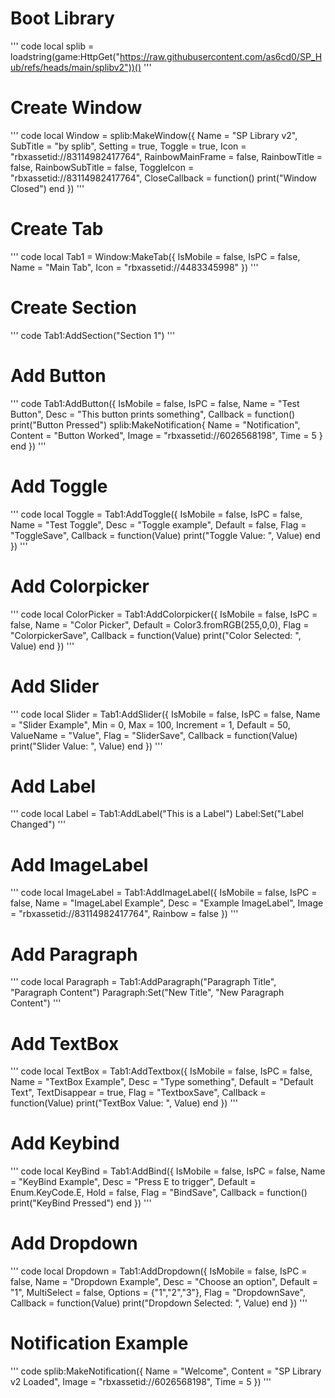 # Boot Library
''' code
local splib = loadstring(game:HttpGet("https://raw.githubusercontent.com/as6cd0/SP_Hub/refs/heads/main/splibv2"))()
'''

# Create Window
''' code
local Window = splib:MakeWindow({
    Name = "SP Library v2",
    SubTitle = "by splib",
    Setting = true,
    Toggle = true,
    Icon = "rbxassetid://83114982417764",
    RainbowMainFrame = false,
    RainbowTitle = false,
    RainbowSubTitle = false,
    ToggleIcon = "rbxassetid://83114982417764",
    CloseCallback = function()
        print("Window Closed")
    end
})
'''

# Create Tab
''' code
local Tab1 = Window:MakeTab({
    IsMobile = false,
    IsPC = false,
    Name = "Main Tab",
    Icon = "rbxassetid://4483345998"
})
'''

# Create Section
''' code
Tab1:AddSection("Section 1")
'''

# Add Button
''' code
Tab1:AddButton({
    IsMobile = false,
    IsPC = false,
    Name = "Test Button",
    Desc = "This button prints something",
    Callback = function()
        print("Button Pressed")
        splib:MakeNotification{
            Name = "Notification",
            Content = "Button Worked",
            Image = "rbxassetid://6026568198",
            Time = 5
        }
    end
})
'''

# Add Toggle
''' code
local Toggle = Tab1:AddToggle({
    IsMobile = false,
    IsPC = false,
    Name = "Test Toggle",
    Desc = "Toggle example",
    Default = false,
    Flag = "ToggleSave",
    Callback = function(Value)
        print("Toggle Value: ", Value)
    end
})
'''

# Add Colorpicker
''' code
local ColorPicker = Tab1:AddColorpicker({
    IsMobile = false,
    IsPC = false,
    Name = "Color Picker",
    Default = Color3.fromRGB(255,0,0),
    Flag = "ColorpickerSave",
    Callback = function(Value)
        print("Color Selected: ", Value)
    end
})
'''

# Add Slider
''' code
local Slider = Tab1:AddSlider({
    IsMobile = false,
    IsPC = false,
    Name = "Slider Example",
    Min = 0,
    Max = 100,
    Increment = 1,
    Default = 50,
    ValueName = "Value",
    Flag = "SliderSave",
    Callback = function(Value)
        print("Slider Value: ", Value)
    end
})
'''

# Add Label
''' code
local Label = Tab1:AddLabel("This is a Label")
Label:Set("Label Changed")
'''

# Add ImageLabel
''' code
local ImageLabel = Tab1:AddImageLabel({
    IsMobile = false,
    IsPC = false,
    Name = "ImageLabel Example",
    Desc = "Example ImageLabel",
    Image = "rbxassetid://83114982417764",
    Rainbow = false
})
'''

# Add Paragraph
''' code
local Paragraph = Tab1:AddParagraph("Paragraph Title", "Paragraph Content")
Paragraph:Set("New Title", "New Paragraph Content")
'''

# Add TextBox
''' code
local TextBox = Tab1:AddTextbox({
    IsMobile = false,
    IsPC = false,
    Name = "TextBox Example",
    Desc = "Type something",
    Default = "Default Text",
    TextDisappear = true,
    Flag = "TextboxSave",
    Callback = function(Value)
        print("TextBox Value: ", Value)
    end
})
'''

# Add Keybind
''' code
local KeyBind = Tab1:AddBind({
    IsMobile = false,
    IsPC = false,
    Name = "KeyBind Example",
    Desc = "Press E to trigger",
    Default = Enum.KeyCode.E,
    Hold = false,
    Flag = "BindSave",
    Callback = function()
        print("KeyBind Pressed")
    end
})
'''

# Add Dropdown
''' code
local Dropdown = Tab1:AddDropdown({
    IsMobile = false,
    IsPC = false,
    Name = "Dropdown Example",
    Desc = "Choose an option",
    Default = "1",
    MultiSelect = false,
    Options = {"1","2","3"},
    Flag = "DropdownSave",
    Callback = function(Value)
        print("Dropdown Selected: ", Value)
    end
})
'''

# Notification Example
''' code
splib:MakeNotification({
    Name = "Welcome",
    Content = "SP Library v2 Loaded",
    Image = "rbxassetid://6026568198",
    Time = 5
})
'''
